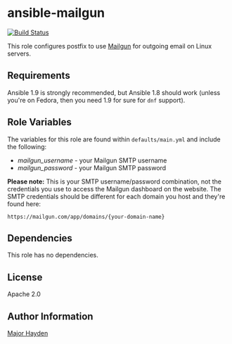 ansible-mailgun
===============

[![Build Status](https://travis-ci.org/major/ansible-mailgun.svg?branch=master)](https://travis-ci.org/major/ansible-mailgun)

This role configures postfix to use [Mailgun](http://mailgun.com) for outgoing
email on Linux servers.

Requirements
------------

Ansible 1.9 is strongly recommended, but Ansible 1.8 should work (unless
you're on Fedora, then you need 1.9 for sure for `dnf` support).

Role Variables
--------------

The variables for this role are found within `defaults/main.yml` and include
the following:

* _mailgun_username_ - your Mailgun SMTP username
* _mailgun_password_ - your Mailgun SMTP password

**Please note:** This is your SMTP username/password combination, not the
credentials you use to access the Mailgun dashboard on the website. The SMTP
credentials should be different for each domain you host and they're found
here:

    https://mailgun.com/app/domains/{your-domain-name}

Dependencies
------------

This role has no dependencies.

License
-------

Apache 2.0

Author Information
------------------

[Major Hayden](http://majorhayden.com)
